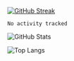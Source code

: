 [![GitHub Streak](https://github-readme-streak-stats.herokuapp.com/?user=TippieCodes)](https://git.io/streak-stats)

<!--START_SECTION:waka-->

```text
No activity tracked
```

<!--END_SECTION:waka-->

![GitHub Stats](https://github-readme-stats.vercel.app/api?username=TippieCodes&show_icons=true&theme=radical&count_private=true)

![Top Langs](https://github-readme-stats.vercel.app/api/top-langs/?username=TippieCodes&theme=radical)
